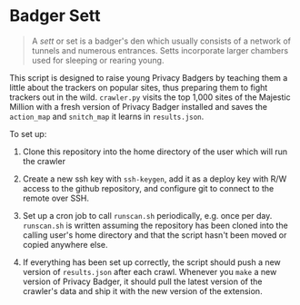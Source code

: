 # Badger Sett

> A *sett* or set is a badger's den which usually consists of a network of tunnels
  and numerous entrances. Setts incorporate larger chambers used for sleeping or
  rearing young.

This script is designed to raise young Privacy Badgers by teaching them a little
about the trackers on popular sites, thus preparing them to fight trackers out
in the wild. `crawler.py` visits the top 1,000 sites of the Majestic Million
with a fresh version of Privacy Badger installed and saves the `action_map` and
`snitch_map` it learns in `results.json`. 

To set up:

1. Clone this repository into the home directory of the user which will run the
   crawler

2. Create a new ssh key with `ssh-keygen`, add it as a deploy key with R/W
   access to the github repository, and configure git to connect to the remote
   over SSH.

3. Set up a cron job to call `runscan.sh` periodically, e.g. once per day.
   `runscan.sh` is written assuming the repository has been cloned into the
   calling user's home directory and that the script hasn't been moved or copied
   anywhere else.

4. If everything has been set up correctly, the script should push a new version
   of `results.json` after each crawl. Whenever you `make` a new version of
   Privacy Badger, it should pull the latest version of the crawler's data and
   ship it with the new version of the extension.
